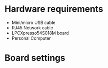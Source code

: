 Hardware requirements
=====================
- Mini/micro USB cable
- RJ45 Network cable
- LPCXpresso54S018M board
- Personal Computer

Board settings
============

